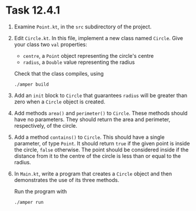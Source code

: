 # Task 12.4.1

1. Examine `Point.kt`, in the `src` subdirectory of the project.

2. Edit `Circle.kt`. In this file, implement a new class named `Circle`.
   Give your class two `val` properties:

   * `centre`, a `Point` object representing the circle's centre
   * `radius`, a `Double` value representing the radius

   Check that the class compiles, using

       ./amper build

3. Add an `init` block to `Circle` that guarantees `radius` will be greater
   than zero when a `Circle` object is created.

4. Add methods `area()` and `perimeter()` to `Circle`. These methods should
   have no parameters. They should return the area and perimeter,
   respectively, of the circle.

5. Add a method `contains()` to `Circle`. This should have a single parameter,
   of type `Point`. It should return `true` if the given point is inside
   the circle, `false` otherwise. The point should be considered inside if
   the distance from it to the centre of the circle is less than or equal to
   the radius.

6. In `Main.kt`, write a program that creates a `Circle` object and then
   demonstrates the use of its three methods.

   Run the program with

       ./amper run
